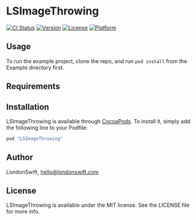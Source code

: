 # LSImageThrowing

[![CI Status](http://img.shields.io/travis/LondonSwift/LSImageThrowing.svg?style=flat)](https://travis-ci.org/LondonSwift/LSImageThrowing)
[![Version](https://img.shields.io/cocoapods/v/LSImageThrowing.svg?style=flat)](http://cocoapods.org/pods/LSImageThrowing)
[![License](https://img.shields.io/cocoapods/l/LSImageThrowing.svg?style=flat)](http://cocoapods.org/pods/LSImageThrowing)
[![Platform](https://img.shields.io/cocoapods/p/LSImageThrowing.svg?style=flat)](http://cocoapods.org/pods/LSImageThrowing)

## Usage

To run the example project, clone the repo, and run `pod install` from the Example directory first.

## Requirements

## Installation

LSImageThrowing is available through [CocoaPods](http://cocoapods.org). To install
it, simply add the following line to your Podfile:

```ruby
pod "LSImageThrowing"
```

## Author

LondonSwift, hello@londonswift.com

## License

LSImageThrowing is available under the MIT license. See the LICENSE file for more info.
